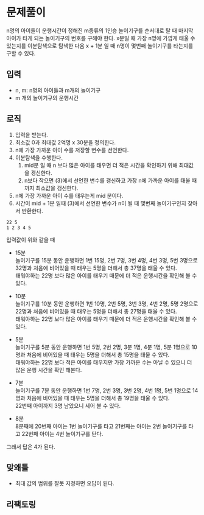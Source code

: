 # 문제풀이

n명의 아이들이 운행시간이 정해진 m종류의 1인승 놀이기구를 순서대로 탈 때 마지막 아이가 타게 되는 놀이기구의 번호를 구해야 한다. x분일 때 가장 n명에 가깝게 태울 수 있는지를 이분탐색으로 탐색한 다음 x + 1분 일 때 n명이 몇번째 놀이기구를 타는지를 구할 수 있다.

## 입력

- n, m: n명의 아이들과 m개의 놀이기구
- m 개의 놀이기구의 운행시간

## 로직

1. 입력을 받는다.
2. 최소값 0과 최대값 2억명 x 30분을 정의한다.
3. n에 가장 가까운 아이 수를 저장할 변수를 선언한다.
4. 이분탐색을 수행한다.
    1. mid분 일 때 n 보다 많은 아이를 태우면 더 적은 시간을 확인하기 위해 최대값을 갱신한다.
    2. n보다 작으면 (3)에서 선언한 변수를 갱신하고 가장 n에 가까운 아이를 태울 때까지 최소값을 갱신한다.
5. n에 가장 가까운 아이 수를 태우는게 mid 분이다.
6. 시간이 mid + 1분 일때 (3)에서 선언한 변수가 n이 될 때 몇번째 놀이기구인지 찾아서 반환한다.

```text
22 5
1 2 3 4 5
```

입력값이 위와 같을 때  

- 15분  
놀이기구를 15분 동안 운행하면 1번 15명, 2번 7명, 3번 4명, 4번 3명, 5번 3명으로 32명과 처음에 비어있을 때 태우는 5명을 더해서 총 37명을 태울 수 있다.  
태워야하는 22명 보다 많은 아이를 태우기 때문에 더 적은 운행시간을 확인해 볼 수 있다.

- 10분  
놀이기구를 10분 동안 운행하면 1번 10명, 2번 5명, 3번 3명, 4번 2명, 5명 2명으로 22명과 처음에 비어있을 때 태우는 5명을 더해서 총 27명을 태울 수 있다.  
태워야하는 22명 보다 많은 아이를 태우기 때문에 더 적은 운행시간을 확인해 볼 수 있다.

- 5분  
놀이기구를 5분 동안 운행하면 1번 5명, 2번 2명, 3분 1명, 4분 1명, 5분 1명으로 10명과 처음에 비어있을 때 태우는 5명을 더해서 총 15명을 태울 수 있다.  
태워야하는 22명 보다 적은 아이를 태우지만 가장 가까운 수는 아닐 수 있으니 더 많은 운행 시간을 확인 해본다.

- 7분  
놀이기구를 7분 동안 운행하면 1번 7명, 2번 3명, 3번 2명, 4번 1명, 5번 1명으로 14명과 처음에 비어있을 때 태우는 5명을 더해서 총 19명을 태울 수 있다.  
22번째 아이까지 3명 남았으니 세어 볼 수 있다.

- 8분  
8분째에 20번째 아이는 1번 놀이기구를 타고 21번째는 아이는 2번 놀이기구를 타고 22번째 아이는 4번 놀이기구를 탄다.

그래서 답은 4가 된다.

## 맞왜틀

- 최대 값의 범위를 잘못 지정하면 오답이 된다.

## 리팩토링
